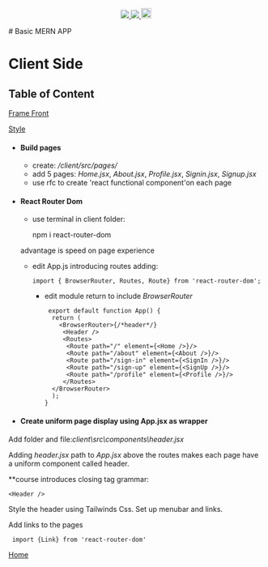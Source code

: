 <p align='center'>
  <a href="https://github.com/saibhreas">
    <img src="https://img.shields.io/badge/GitHub-100000?style=flat&logo=github&logoColor=white">
  </a>  
  <a href='https://www.linkedin.com/in/siobhanknuttel'>
      <img src='https://img.shields.io/badge/LinkedIn-blue?style=flat&logo=linkedin&labelColor=blue'>
  </a>
    <a href='https://www.upwork.com/freelancers/siobhank4?viewMode=1'> 
    <img src='https://img.shields.io/badge/UpWork-6FDA44?style=for-the-badge&logo=Upwork&logoColor=white' witth="45" height="20"> 
  </a>
  
</p>
# Basic MERN APP

# Client Side

## Table of Content

[Frame Front](#build-pages)

[Style](#style)

  * #### Build pages
    
    - create: */client/src/pages/*
    - add 5 pages:
      *Home.jsx*, *About.jsx*, *Profile.jsx*, *Signin.jsx*, *Signup.jsx*
    - use rfc to create 'react functional component'on each page

  * #### React Router Dom

    - use terminal in client folder:

        npm i react-router-dom

    advantage is speed on page experience
    
    - edit App.js introducing routes adding:

          import { BrowserRouter, Routes, Route} from 'react-router-dom';

      * edit module return to include *BrowserRouter*

             export default function App() {
              return (
                <BrowserRouter>{/*header*/}
                 <Header />
                 <Routes>
                  <Route path="/" element={<Home />}/>
                  <Route path="/about" element={<About />}/>
                  <Route path="/sign-in" element={<SignIn />}/>
                  <Route path="/sign-up" element={<SignUp />}/>
                  <Route path="/profile" element={<Profile />}/>
                 </Routes>
              </BrowserRouter>
              );
            }

  * #### Create uniform page display using App.jsx as wrapper

Add folder and file:*client\src\components\header.jsx*

Adding *header.jsx* path to *App.jsx* above the routes makes each page have a uniform component called header.

**course introduces closing tag grammar:

    <Header />

Style the header using Tailwinds Css. Set up menubar and links.

Add links to the pages

     import {Link} from 'react-router-dom'



[Home](/READme.md)
